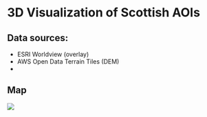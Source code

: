 # 3D Visualization of Scottish AOIs

## Data sources:
- ESRI Worldview (overlay)
- AWS Open Data Terrain Tiles (DEM)
- 

## Map

![](https://raw.githubusercontent.com/the-Hull/30daymapchallenge_2024/refs/heads/main/04_3d_rayshade/scotland_trip.jpeg)

